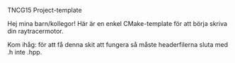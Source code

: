 TNCG15 Project-template

Hej mina barn/kollegor! Här är en enkel CMake-template för att börja skriva din raytracermotor.

Kom ihåg: för att få denna skit att fungera så måste headerfilerna sluta med .h inte .hpp.


